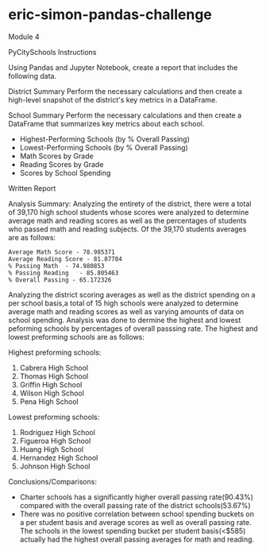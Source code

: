 # eric-simon-pandas-challenge

Module 4

PyCitySchools Instructions

Using Pandas and Jupyter Notebook, create a report that includes the following data.

District Summary
Perform the necessary calculations and then create a high-level snapshot of the district's key metrics in a DataFrame.

School Summary
Perform the necessary calculations and then create a DataFrame that summarizes key metrics about each school.

* Highest-Performing Schools (by % Overall Passing)
* Lowest-Performing Schools (by % Overall Passing)
* Math Scores by Grade
* Reading Scores by Grade
* Scores by School Spending

Written Report

  Analysis Summary:
    Analyzing the entirety of the district, there were a total of 39,170 high school students whose scores were analyzed to determine average math and reading scores as well as the percentages of students who passed math and reading subjects. Of the 39,170 students averages are as follows:
    
    Average Math Score - 78.985371	
    Average Reading Score - 81.87784
    % Passing Math	- 74.980853
    % Passing Reading	- 85.805463
    % Overall Passing - 65.172326

Analyzing the district scoring averages as well as the district spending on a per school basis,a total of 15 high schools were analyzed to determine average math and reading scores as well as varying amounts of data on school spending. Analysis was done to dermine the highest and lowest peforming schools by percentages of overall passsing rate. The highest and lowest preforming schools are as follows:

Highest preforming schools:
1. Cabrera High School	
2. Thomas High School	
3. Griffin High School	
4. Wilson High School	
5. Pena High School	

Lowest preforming schools:
1. Rodriguez High School	
2. Figueroa High School	
3. Huang High School	
4. Hernandez High School	
5. Johnson High School	


  Conclusions/Comparisons:
* Charter schools has a significantly higher overall passing rate(90.43%) compared with the overall passing rate of the district schools(53.67%)
* There was no positive correlation between school spending buckets on a per student basis and average scores as well as overall passing rate. The schools in the lowest spending bucket per student basis(<$585) actually had the highest overall passing averages for math and reading.
